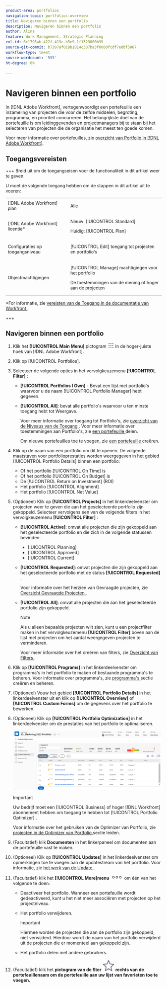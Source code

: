 ```yaml
---
product-area: portfolios
navigation-topic: portfolios-overview
title: Navigeren binnen een portfolio
description: Navigeren binnen een portfolio
author: Alina
feature: Work Management, Strategic Planning
exl-id: 6c1795ab-422f-419c-b5e9-1f1323800b39
source-git-commit: b7387af018b1814c387ba3f0000fcdf7e0bf5067
workflow-type: tm+mt
source-wordcount: '555'
ht-degree: 0%

---
```


# Navigeren binnen een portfolio

<!--
<p data-mc-conditions="QuicksilverOrClassic.Draft mode">(NOTE: This article will need to be further revised and maybe merged into Understanding Portfolios?! (other?!).)</p>
-->

In [!DNL Adobe Workfront], vertegenwoordigt een portefeuille een inzameling van projecten die voor de zelfde middelen, begroting, programma, en prioriteit concurreren. Het belangrijkste doel van de portefeuille is om leidinggevenden en projectmanagers bij te staan bij het selecteren van projecten die de organisatie het meest ten goede komen.

Voor meer informatie over portefeuilles, zie [ overzicht van Portfolio in  [!DNL Adobe Workfront]](../../../manage-work/portfolios/portfolios-overview/portfolio-overview.md).

## Toegangsvereisten


+++ Breid uit om de toegangseisen voor de functionaliteit in dit artikel weer te geven.

U moet de volgende toegang hebben om de stappen in dit artikel uit te voeren:

<table style="table-layout:auto"> 
 <col> 
 <col> 
 <tbody> 
  <tr> 
   <td role="rowheader">[!DNL Adobe Workfront] plan</td> 
   <td> <p>Alle </p> </td> 
  </tr> 
  <tr> 
   <td role="rowheader">[!DNL Adobe Workfront] licentie*</td> 
   <td> <p>Nieuw: [!UICONTROL Standard] </p>
   <p>Huidig: [!UICONTROL Plan] </p> </td> 
  </tr> 
  <tr> 
   <td role="rowheader">Configuraties op toegangsniveau</td> 
   <td> <p>[!UICONTROL Edit] toegang tot projecten en portfolio's</p>  </td> 
  </tr> 
  <tr> 
   <td role="rowheader">Objectmachtigingen</td> 
   <td> <p>[!UICONTROL Manage] machtigingen voor het portfolio</p> <p>De toestemmingen van de mening of hoger aan de projecten</p>  </td> 
  </tr> 
 </tbody> 
</table>

*For informatie, zie [ vereisten van de Toegang in de documentatie van Workfront ](/help/quicksilver/administration-and-setup/add-users/access-levels-and-object-permissions/access-level-requirements-in-documentation.md).

+++

## Navigeren binnen een portfolio

1. Klik het **[!UICONTROL Main Menu]** pictogram ![ Belangrijkste Menu ](assets/main-menu-icon.png) in de hoger-juiste hoek van [!DNL Adobe Workfront].

1. Klik op [!UICONTROL Portfolios].
1. Selecteer de volgende opties in het vervolgkeuzemenu **[!UICONTROL Filter]** :

   * **[!UICONTROL Portfolios I Own]** - Bevat een lijst met portfolio&#39;s waarvoor u de naam [!UICONTROL Portfolio Manager] hebt gegeven.
   * **[!UICONTROL All]**: bevat alle portfolio&#39;s waarvoor u ten minste toegang hebt tot Weergave.

     Voor meer informatie over toegang tot Portfolio&#39;s, zie [ overzicht van de Niveaus van de Toegang ](../../../administration-and-setup/add-users/access-levels-and-object-permissions/access-levels-overview.md).
Voor meer informatie over toestemmingen aan Portfolio&#39;s, zie [ een portefeuille ](../../../workfront-basics/grant-and-request-access-to-objects/share-a-portfolio.md) delen.

     Om nieuwe portefeuilles toe te voegen, zie [ een portefeuille ](../../../manage-work/portfolios/create-and-manage-portfolios/create-portfolios.md) creëren.

1. Klik op de naam van een portfolio om dit te openen.
De volgende maatstaven voor portfolioprestaties worden weergegeven in het gebied [!UICONTROL Portfolio Details] binnen een portfolio:

   * Of het portfolio [!UICONTROL On Time] is
   * Of het portfolio [!UICONTROL On Budget] is
   * De [!UICONTROL Return on Investment] (ROI)
   * Het portfolio [!UICONTROL Alignment]
   * Het portfolio [!UICONTROL Net Value]

1. (Optioneel)   Klik op **[!UICONTROL Projects]** in het linkerdeelvenster om projecten weer te geven die aan het geselecteerde portfolio zijn gekoppeld. Selecteer vervolgens een van de volgende filters in het vervolgkeuzemenu **[!UICONTROL Filter]** :

   * **[!UICONTROL Active]**: omvat alle projecten die zijn gekoppeld aan het geselecteerde portfolio en die zich in de volgende statussen bevinden:

      * [!UICONTROL Planning]
      * [!UICONTROL Approved]
      * [!UICONTROL Current]
   * **[!UICONTROL Requested]**: omvat projecten die zijn gekoppeld aan het geselecteerde portfolio met de status **[!UICONTROL Requested]** .

     Voor informatie over het herzien van Gevraagde projecten, zie [ Overzicht Gevraagde Projecten ](../../../manage-work/portfolios/create-and-manage-portfolios/review-requested-projects.md).

   * **[!UICONTROL All]**: omvat alle projecten die aan het geselecteerde portfolio zijn gekoppeld.

     >[!NOTE]
     >
     >Als u alleen bepaalde projecten wilt zien, kunt u een projectfilter maken in het vervolgkeuzemenu **[!UICONTROL Filter]** boven aan de lijst met projecten om het aantal weergegeven projecten te verminderen.

     Voor meer informatie over het creëren van filters, zie [ Overzicht van Filters ](../../../reports-and-dashboards/reports/reporting-elements/filters-overview.md).


1. Klik op **[!UICONTROL Programs]** in het linkerdeelvenster om programma&#39;s in het portfolio te maken of bestaande programma&#39;s te beheren.
Voor informatie over programma&#39;s, zie [ programma&#39;s ](../../../manage-work/portfolios/create-and-manage-programs/create-and-manage-programs.md) sectie creëren en beheren.

1. (Optioneel) Vouw het gebied **[!UICONTROL Portfolio Details]** in het linkerdeelvenster uit en klik op **[!UICONTROL Overview]** of **[!UICONTROL Custom Forms]** om de gegevens over het portfolio te bewerken.

1. (Optioneel) Klik op **[!UICONTROL Portfolio Optimization]** in het linkerdeelvenster om de prestaties van het portfolio te optimaliseren.

   ![ Portfolio optimizer met projecten ](assets/portfolio-optimizer-with-projects-nwe-350x89.png)

   >[!IMPORTANT]
   >
   >Uw bedrijf moet een [!UICONTROL Business] of hoger [!DNL Workfront] abonnement hebben om toegang te hebben tot [!UICONTROL Portfolio Optimizer] .

   Voor informatie over het gebruiken van de Optimizer van Portfolio, zie [ projecten in de Optimizer van Portfolio ](../../../manage-work/portfolios/portfolio-optimizer/manage-projects-in-portfolio-optimizer.md) sectie leiden.

1. (Facultatief) klik **Documenten** in het linkerpaneel om documenten aan de portefeuille vast te maken.
1. (Optioneel) Klik op **[!UICONTROL Updates]** in het linkerdeelvenster om opmerkingen toe te voegen aan de updatestream van het portfolio. Voor informatie, zie [ het werk van de Update ](../../../workfront-basics/updating-work-items-and-viewing-updates/update-work.md).
1. (Facultatief) klik het **[!UICONTROL More]menu** ![ Meer menu ](assets/qs-more-icon-on-an-object.png) om één van het volgende te doen:

   * Deactiveer het portfolio. Wanneer een portefeuille wordt gedeactiveerd, kunt u het niet meer associëren met projecten op het projectniveau.
   * Het portfolio verwijderen.

     >[!IMPORTANT]
     >
     >Hiermee worden de projecten die aan de portfolio zijn gekoppeld, niet verwijderd. Hierdoor wordt de naam van het portfolio verwijderd uit de projecten die er momenteel aan gekoppeld zijn.

   * Het portfolio delen met andere gebruikers.

1. (Facultatief) klik het **pictogram van de Ster ![ Ster ](assets/qs-star-icon-favorites-39x38.png) rechts van de portefeuillenaam om de portefeuille aan uw lijst van favorieten toe te voegen.**
